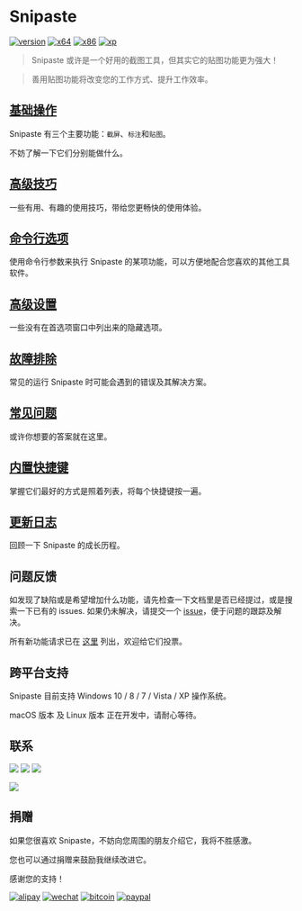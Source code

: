 # Snipaste

[![version](https://img.shields.io/badge/v1.11.2-2017.01.17-42b983.svg)](/zh-cn/#)
[![x64](https://img.shields.io/badge/下载-64_位-0078d7.svg)](https://dl.snipaste.com/win-x64-cn)
[![x86](https://img.shields.io/badge/下载-32_位-0078d7.svg)](https://dl.snipaste.com/win-x86-cn)
[![xp](https://img.shields.io/badge/下载-XP-0078d7.svg)](https://dl.snipaste.com/win-xp-cn)

> Snipaste 或许是一个好用的截图工具，但其实它的贴图功能更为强大！

> 善用贴图功能将改变您的工作方式、提升工作效率。


## [基础操作](/zh-cn/getting-started)

Snipaste 有三个主要功能：`截屏`、`标注`和`贴图`。

不妨了解一下它们分别能做什么。

## [高级技巧](/zh-cn/advanced-tips)

一些有用、有趣的使用技巧，带给您更畅快的使用体验。

## [命令行选项](/zh-cn/command-line-options)

使用命令行参数来执行 Snipaste 的某项功能，可以方便地配合您喜欢的其他工具软件。

## [高级设置](/zh-cn/advanced-configs)

一些没有在首选项窗口中列出来的隐藏选项。

## [故障排除](/zh-cn/troubleshooting)

常见的运行 Snipaste 时可能会遇到的错误及其解决方案。

## [常见问题](/zh-cn/faq)

或许你想要的答案就在这里。

## [内置快捷键](/zh-cn/built-in-hotkeys)

掌握它们最好的方式是照着列表，将每个快捷键按一遍。

## [更新日志](/zh-cn/changelog)

回顾一下 Snipaste 的成长历程。

## 问题反馈

如发现了缺陷或是希望增加什么功能，请先检查一下文档里是否已经提过，或是搜索一下已有的 issues. 如果仍未解决，请提交一个 <a href="https://github.com/liulex/Snipaste-Feedback/issues" targe="_blank">issue</a>，便于问题的跟踪及解决。

所有新功能请求已在 [这里](https://github.com/liulex/Snipaste-Feedback/issues/282) 列出，欢迎给它们投票。

## 跨平台支持

Snipaste 目前支持 Windows 10 / 8 / 7 / Vista / XP 操作系统。

macOS 版本 及 Linux 版本 正在开发中，请耐心等待。

## 联系

[![](https://img.shields.io/badge/Telegram-%E7%BE%A4-40ace3.svg)](https://telegram.me/joinchat/BGyWwD9ZNqE3pLbhXc-VgQ)
[![](https://img.shields.io/badge/Telegram-%E9%A2%91%E9%81%93-40ace3.svg)](https://telegram.me/snipaste)
[![](https://img.shields.io/badge/%E5%BE%AE%E5%8D%9A-@Snipaste-eb192d.svg)](https://weibo.com/snipaste)

[![](https://img.shields.io/badge/✉-snipaste.app@gmail.com-42b983.svg)](mailto:snipaste.app@gmail.com)

## 捐赠

如果您很喜欢 Snipaste，不妨向您周围的朋友介绍它，我将不胜感激。

您也可以通过捐赠来鼓励我继续改进它。

感谢您的支持！

[![alipay](https://img.shields.io/badge/捐赠-支付宝-00aaee.svg)](https://i.v2ex.co/F6m7g9Ha.png)
[![wechat](https://img.shields.io/badge/捐赠-微信-51c332.svg)](https://i.v2ex.co/87qHMt5q.png)
[![bitcoin](https://img.shields.io/badge/捐赠-比特币-f7931a.svg)](https://i.v2ex.co/UwhVMHD7.png)
[![paypal](https://img.shields.io/badge/捐赠-Paypal-fd8200.svg)](https://www.paypal.com/cgi-bin/webscr?cmd=_s-xclick&hosted_button_id=URBJ7KXA99BA2)

